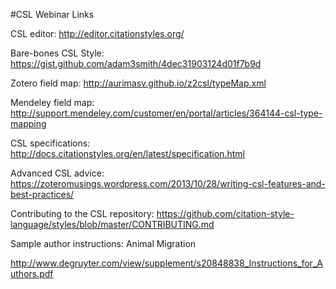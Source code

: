 #CSL Webinar Links

CSL editor: http://editor.citationstyles.org/

Bare-bones CSL Style: https://gist.github.com/adam3smith/4dec31903124d01f7b9d


Zotero field map: http://aurimasv.github.io/z2csl/typeMap.xml

Mendeley field map: http://support.mendeley.com/customer/en/portal/articles/364144-csl-type-mapping

CSL specifications: http://docs.citationstyles.org/en/latest/specification.html

Advanced CSL advice: https://zoteromusings.wordpress.com/2013/10/28/writing-csl-features-and-best-practices/

Contributing to the CSL repository: https://github.com/citation-style-language/styles/blob/master/CONTRIBUTING.md


Sample author instructions: Animal Migration

http://www.degruyter.com/view/supplement/s20848838_Instructions_for_Authors.pdf
